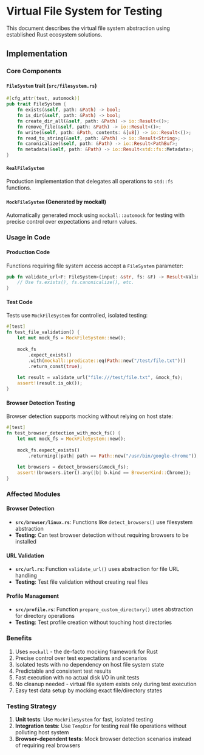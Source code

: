 # Virtual File System for Testing

This document describes the virtual file system abstraction using established Rust ecosystem solutions.

## Implementation

### Core Components

#### `FileSystem` trait (`src/filesystem.rs`)
```rust
#[cfg_attr(test, automock)]
pub trait FileSystem {
    fn exists(&self, path: &Path) -> bool;
    fn is_dir(&self, path: &Path) -> bool;
    fn create_dir_all(&self, path: &Path) -> io::Result<()>;
    fn remove_file(&self, path: &Path) -> io::Result<()>;
    fn write(&self, path: &Path, contents: &[u8]) -> io::Result<()>;
    fn read_to_string(&self, path: &Path) -> io::Result<String>;
    fn canonicalize(&self, path: &Path) -> io::Result<PathBuf>;
    fn metadata(&self, path: &Path) -> io::Result<std::fs::Metadata>;
}
```

#### `RealFileSystem`
Production implementation that delegates all operations to `std::fs` functions.

#### `MockFileSystem` (Generated by mockall)
Automatically generated mock using `mockall::automock` for testing with precise control over expectations and return values.

### Usage in Code

#### Production Code
Functions requiring file system access accept a `FileSystem` parameter:

```rust
pub fn validate_url<F: FileSystem>(input: &str, fs: &F) -> Result<ValidatedUrl> {
    // Use fs.exists(), fs.canonicalize(), etc.
}
```

#### Test Code
Tests use `MockFileSystem` for controlled, isolated testing:

```rust
#[test]
fn test_file_validation() {
    let mut mock_fs = MockFileSystem::new();
    
    mock_fs
        .expect_exists()
        .with(mockall::predicate::eq(Path::new("/test/file.txt")))
        .return_const(true);
    
    let result = validate_url("file:///test/file.txt", &mock_fs);
    assert!(result.is_ok());
}
```

#### Browser Detection Testing
Browser detection supports mocking without relying on host state:

```rust
#[test]
fn test_browser_detection_with_mock_fs() {
    let mut mock_fs = MockFileSystem::new();
    
    mock_fs.expect_exists()
        .returning(|path| path == Path::new("/usr/bin/google-chrome"));
    
    let browsers = detect_browsers(&mock_fs);
    assert!(browsers.iter().any(|b| b.kind == BrowserKind::Chrome));
}
```

### Affected Modules

#### Browser Detection
- **`src/browser/linux.rs`**: Functions like `detect_browsers()` use filesystem abstraction
- **Testing**: Can test browser detection without requiring browsers to be installed

#### URL Validation  
- **`src/url.rs`**: Function `validate_url()` uses abstraction for file URL handling
- **Testing**: Test file validation without creating real files

#### Profile Management
- **`src/profile.rs`**: Function `prepare_custom_directory()` uses abstraction for directory operations  
- **Testing**: Test profile creation without touching host directories

### Benefits

1. Uses `mockall` - the de-facto mocking framework for Rust
2. Precise control over test expectations and scenarios
3. Isolated tests with no dependency on host file system state
4. Predictable and consistent test results
5. Fast execution with no actual disk I/O in unit tests
6. No cleanup needed - virtual file system exists only during test execution
7. Easy test data setup by mocking exact file/directory states

### Testing Strategy

1. **Unit tests**: Use `MockFileSystem` for fast, isolated testing
2. **Integration tests**: Use `TempDir` for testing real file operations without polluting host system
3. **Browser-dependent tests**: Mock browser detection scenarios instead of requiring real browsers
